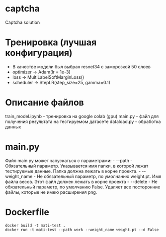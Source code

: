 # captcha
 Сaptcha solution
 
# Тренировка (лучшая конфигурация)
  - В качестве модели был выбран resnet34 с заморозкой 50 слоев
  - optimizer -> Adam(lr = 1e-3)
  - loss -> MultiLabelSoftMarginLoss()
  - scheduler -> StepLR(step_size=25, gamma=0.1)
  
 
# Описание файлов
  train_model.ipynb - тренировка на google colab (gpu)
  main.py - файл для получения результата на тестируемом датасете
  dataload.py - обработка данных

# main.py
  Файл main.py может запускаться с параметрами:
    - --path - Обязательный параметр. Указывается имя папки, в которой лежат тестируемые данные. Папка должна лежать в корне проекта.
    - --weight_name - Не обязательный параметр, по умолчанию weight.pt. Имя файла весов. Этот файл должен лежать в корне проекта
    - --delete - Не обязательный параметр, по умолчанию False. Удаляет все посторонние файлы, которые не имею расширения png.

# Dockerfile
  ```
  docker build -t mati-test .
  docker run -t mati-test --path work --weight_name weight.pt --d False
  ```
